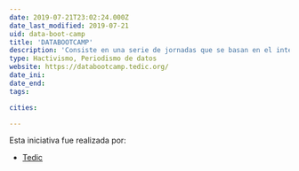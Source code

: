 ```yaml
---
date: 2019-07-21T23:02:24.000Z
date_last_modified: 2019-07-21
uid: data-boot-camp
title: 'DATABOOTCAMP'
description: 'Consiste en una serie de jornadas que se basan en el intercambio de experiencias, conocimientos y herramientas para la producción de proyectos de periodismo de datos y Derechos Digitales. Está dirigido a periodistas y comunicadores locales, activistas de sociedad civil y desarrolladores/hackers cívicos.'
type: Hactivismo, Periodismo de datos
website: https://databootcamp.tedic.org/
date_ini: 
date_end: 
tags:

cities: 

---
```


Esta iniciativa fue realizada por:

- [Tedic](/organizaciones/tedic)
